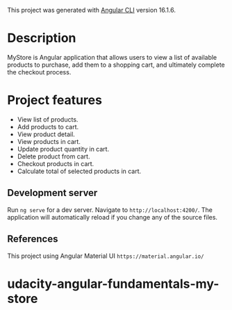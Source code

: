 This project was generated with [Angular CLI](https://github.com/angular/angular-cli) version 16.1.6.

# Description
MyStore is Angular application that allows users to view a list of available products to purchase, add them to a shopping cart, and ultimately complete the checkout process.

# Project features
 - View list of products.
 - Add products to cart.
 - View product detail.
 - View products in cart.
 - Update product quantity in cart.
 - Delete product from cart.
 - Checkout products in cart.
 - Calculate total of selected products in cart.

## Development server

Run `ng serve` for a dev server. Navigate to `http://localhost:4200/`. The application will automatically reload if you change any of the source files.

## References

This project using Angular Material UI
`https://material.angular.io/`
# udacity-angular-fundamentals-my-store
